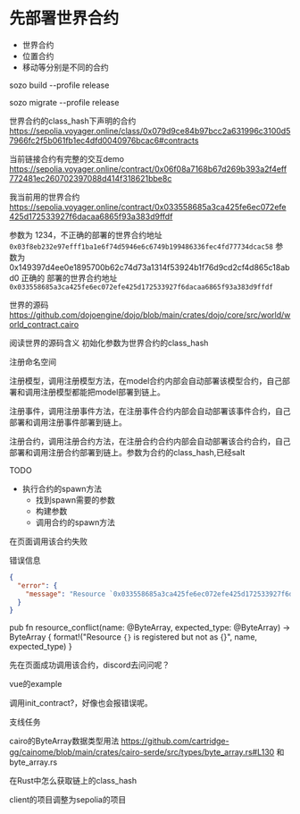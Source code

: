 # 先部署世界合约

- 世界合约
- 位置合约
- 移动等分别是不同的合约


sozo build --profile release

sozo migrate --profile release

世界合约的class_hash下声明的合约 https://sepolia.voyager.online/class/0x079d9ce84b97bcc2a631996c3100d57966fc2f5b061fb1ec4dfd0040976bcac6#contracts

当前链接合约有完整的交互demo https://sepolia.voyager.online/contract/0x06f08a7168b67d269b393a2f4eff772481ec260702397088d414f318621bbe8c

我当前用的世界合约 https://sepolia.voyager.online/contract/0x033558685a3ca425fe6ec072efe425d172533927f6dacaa6865f93a383d9ffdf

参数为 1234，不正确的部署的世界合约地址 `0x03f8eb232e97efff1ba1e6f74d5946e6c6749b199486336fec4fd77734dcac58`
参数为 0x149397d4ee0e1895700b62c74d73a1314f53924b1f76d9cd2cf4d865c18abd0 正确的 部署的世界合约地址 `0x033558685a3ca425fe6ec072efe425d172533927f6dacaa6865f93a383d9ffdf`

世界的源码 https://github.com/dojoengine/dojo/blob/main/crates/dojo/core/src/world/world_contract.cairo

阅读世界的源码含义 初始化参数为世界合约的class_hash


注册命名空间

注册模型，调用注册模型方法，在model合约内部会自动部署该模型合约，自己部署和调用注册模型都能把model部署到链上。

注册事件，调用注册事件方法，在注册事件合约内部会自动部署该事件合约，自己部署和调用注册事件部署到链上。

注册合约，调用注册合约方法，在注册合约合约内部会自动部署该合约合约，自己部署和调用注册合约部署到链上。参数为合约的class_hash,已经salt


TODO

- 执行合约的spawn方法
  - 找到spawn需要的参数
  - 构建参数
  - 调用合约的spawn方法

在页面调用该合约失败

错误信息
```json
{
  "error": {
    "message": "Resource `0x033558685a3ca425fe6ec072efe425d172533927f6dacaa6865f93a383d9ffdf` is registered but not as `model`"
  }
}
```

pub fn resource_conflict(name: @ByteArray, expected_type: @ByteArray) -> ByteArray {
format!("Resource `{}` is registered but not as {}", name, expected_type)
}

先在页面成功调用该合约，discord去问问呢？


vue的example


调用init_contract?，好像也会报错误呢。



支线任务

cairo的ByteArray数据类型用法  https://github.com/cartridge-gg/cainome/blob/main/crates/cairo-serde/src/types/byte_array.rs#L130
和 byte_array.rs


在Rust中怎么获取链上的class_hash


client的项目调整为sepolia的项目



